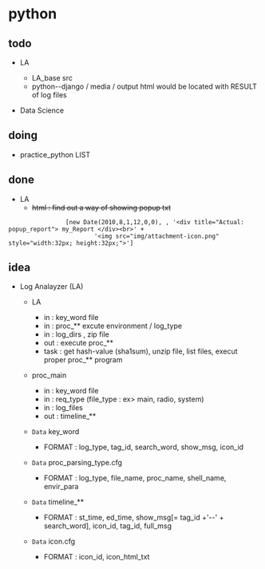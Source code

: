 # python



## todo

  + LA
    - LA_base src
    - python--django / media / output html  would be located with RESULT of log files

  + Data Science


## doing

  + practice_python LIST


## done

  + LA
    - ~~html : find out a way of showing popup txt~~

```
                [new Date(2010,8,1,12,0,0), , '<div title="Actual: popup_report"> my_Report </div><br>' +
                        '<img src="img/attachment-icon.png" style="width:32px; height:32px;">']
```


## idea

  + Log Analayzer (LA)

  
    + LA 
      - in : key_word  file 
      - in : proc_**  excute environment / log_type
      - in : log_dirs , zip file
      - out : execute  proc_**
      - task : get hash-value (sha1sum),  unzip file, list files, execut proper proc_** program
      
    
    + proc_main
      - in : key_word file
      - in : req_type (file_type : ex> main, radio, system)
      - in : log_files
      - out : timeline_**
    
    + `Data` key_word
      - FORMAT : log_type, tag_id, search_word, show_msg, icon_id
      
    + `Data` proc_parsing_type.cfg
      - FORMAT : log_type, file_name, proc_name, shell_name, envir_para
      
    + `Data` timeline_**
      - FORMAT : st_time, ed_time, show_msg[= tag_id +'--' + search_word], icon_id, tag_id, full_msg
      
    + `Data` icon.cfg
      - FORMAT : icon_id, icon_html_txt
